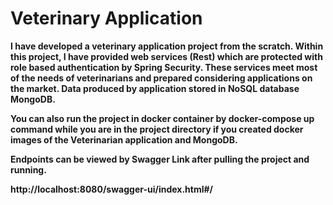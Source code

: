 # Veterinary Application

**I have developed a veterinary application project from the scratch. Within this project, I have provided web services (Rest) which are protected with role based authentication by Spring Security.
These services meet most of the needs of veterinarians and prepared considering applications on the market. Data produced by application stored in NoSQL database MongoDB.**

**You can also run the project in docker container by docker-compose up command while you are in the project directory if you created docker images of the Veterinarian application and MongoDB.**

**Endpoints can be viewed by Swagger Link after pulling the project and running.**

**http://localhost:8080/swagger-ui/index.html#/**
